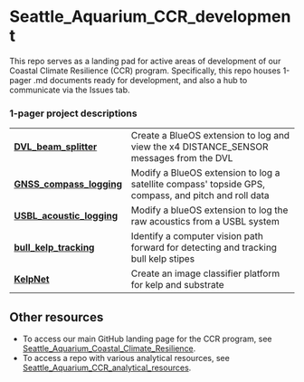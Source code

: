 # Seattle_Aquarium_CCR_development

This repo serves as a landing pad for active areas of development of our Coastal Climate Resilience (CCR) program. Specifically, this repo houses 1-pager .md documents ready for development, and also a hub to communicate via the Issues tab. 


### 1-pager project descriptions 
<table>
  <tr> <td> <b> <a href="https://github.com/zhrandell/Seattle_Aquarium_CCR_development/blob/main/1-pagers/DVL_beam_splitter.md"> DVL_beam_splitter </a> </b> </td> <td> Create a BlueOS extension to log and view the x4 DISTANCE_SENSOR messages from the DVL </td> </tr>
  <tr> <td> <b> <a href="https://github.com/zhrandell/Seattle_Aquarium_CCR_development/blob/main/1-pagers/GNSS_compass_logging.md"> GNSS_compass_logging </a> </b> </td> <td> Modify a BlueOS extension to log a satellite compass' topside GPS, compass, and pitch and roll data  </td> </tr>
  <tr> <td> <b> <a href="https://github.com/zhrandell/Seattle_Aquarium_CCR_development/blob/main/1-pagers/USBL_acoustic_logging.md"> USBL_acoustic_logging </a> </b> </td> <td> Modify a blueOS extension to log the raw acoustics from a USBL system </td> </tr>
  <tr> <td> <b> <a href="https://github.com/zhrandell/Seattle_Aquarium_CCR_development/blob/main/1-pagers/bull_kelp_tracking.md"> bull_kelp_tracking </a> </b> </td> <td> Identify a computer vision path forward for detecting and tracking bull kelp stipes </td> </tr>
  <tr> <td> <b> <a href="https://github.com/zhrandell/Seattle_Aquarium_CCR_development/blob/main/1-pagers/KelpNet.md"> KelpNet </a> </b> </td> <td> Create an image classifier platform for kelp and substrate </td> </tr>
 </table>

<!---  <tr> <td> <a href="URL"> <b> TITLE </b> </a> </td> <td> DESCRIPTION </td> </tr>  -->


## Other resources
* To access our main GitHub landing page for the CCR program, see [Seattle_Aquarium_Coastal_Climate_Resilience](https://github.com/zhrandell/Seattle_Aquarium_Coastal_Climate_Resilience). 
* To access a repo with various analytical resources, see [Seattle_Aquarium_CCR_analytical_resources](https://github.com/zhrandell/Seattle_Aquarium_CCR_analytical_resources).
